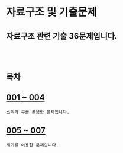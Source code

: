 # 자료구조 및 기출문제

## 자료구조 관련 기출 36문제입니다.

<br><br>


## 목차

[001 ~ 004](./export%20problem_001~004.ipynb)
-
    스택과 큐를 활용한 문제입니다.

[005 ~ 007](./export%20problem_005~007.ipynb)
-
    재귀를 이용한 문제입니다.
